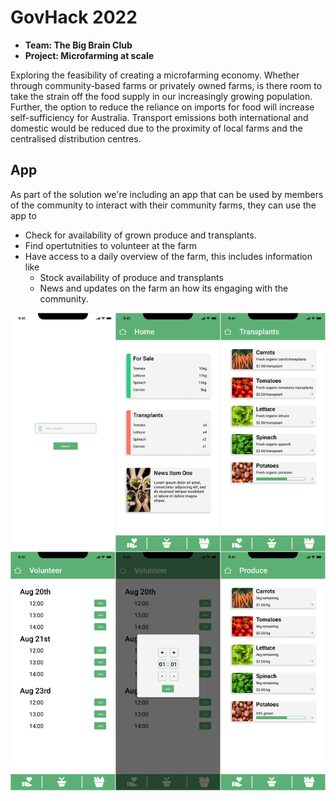 # GovHack 2022
* **Team: The Big Brain Club**
* **Project: Microfarming at scale**

Exploring the feasibility of creating a microfarming economy. Whether through community-based farms or privately owned farms, is there room to take the strain off the food supply in our increasingly growing population. Further, the option to reduce the reliance on imports for food will increase self-sufficiency for Australia. Transport emissions both international and domestic would be reduced due to the proximity of local farms and the centralised distribution centres.

## App
As part of the solution we're including an app that can be used by members of the community to interact with their community farms, they can use the app to 
  * Check for availability of grown produce and transplants.
  * Find opertutnities to volunteer at the farm
  * Have access to a daily overview of the farm, this includes information like
    * Stock availability of produce and transplants
    * News and updates on the farm an how its engaging with the community.

![](Graphics/combined.png)
